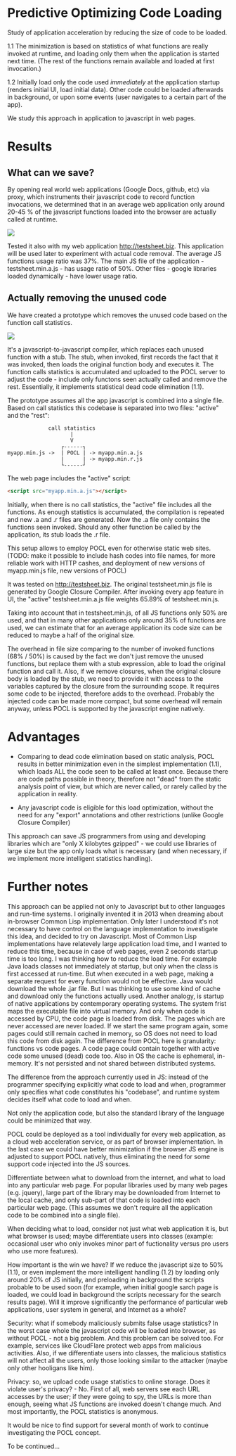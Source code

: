 # Predictive Optimizing Code Loading

Study of application acceleration by reducing the size of code to be loaded.

1.1 The minimization is based on statistics of what functions are really invoked at runtime,
and loading only them when the application is started next time. (The rest of the functions
remain available and loaded at first invocation.)

1.2 Initially load only the code used _immediately_ at the application startup
(renders initial UI, load initial data). Other code could be loaded afterwards in background,
or upon some events (user navigates to a certain part of the app).

We study this approach in application to javascript in web pages.

# Results

## What can we save?

By opening real world web applications (Google Docs, github, etc) via
proxy, which instruments their javascript code to record function invocations,
we determined that in an average web application only around 20-45 % of the
javascript functions loaded into the browser are actually called at runtime.

<a href="https://www.youtube.com/watch?v=IoFleV1ybxE" target="_blank"><img src="pocl-1-youtube.png"></a>

Tested it also with my web application http://testsheet.biz. This
application will be used later to experiment with actual code removal.
The average JS functions usage ratio was 37%. The main JS file of the
application - testsheet.min.a.js - has usage ratio of 50%. Other files - 
google libraries loaded dynamically - have lower usage ratio.

## Actually removing the unused code

We have created a prototype which removes the unused code based on the
function call statistics.

<a href="https://www.youtube.com/watch?v=ciKSqUfdC8k" target="_blank"><img src="pocl-2-youtube.png"></a>

It's a javascript-to-javascript compiler, which replaces each unused function
with a stub. The stub, when invoked, first records the fact that it was invoked,
then loads the original function body and executes it. The function calls
statistics is accumulated and uploaded to the POCL server to adjust the code - include only functons seen actually called and remove the rest. Essentially, it implements statistical dead code elimination (1.1).

The prototype assumes all the app javascript is combined into a single file.
Based on call statistics this codebase is separated into
two files: "active" and the "rest":

```
             call statistics
                    |
                    V
                 ┌------┐
myapp.min.js ->  | POCL | -> myapp.min.a.js
                 |      | -> myapp.min.r.js
                 └------┘

```

The web page includes the "active" script:
```html
<script src="myapp.min.a.js"></script>
```

Initially, when there is no call statistics, the "active" file includes all the functions.
As enough statistics is accumulated, the compilation is repeated
and new .a and .r files are generated. Now the .a file only contains
the functions seen invoked. Should any other function be called by the application,
its stub loads the .r file.

This setup allows to employ POCL even for otherwise static web sites.
(TODO: make it possible to include hash codes into file names,
for more reliable work with HTTP cashes, and deployment of new versions
of myapp.min.js file, new versions of POCL)

It was tested on http://testsheet.biz. The original testsheet.min.js file
is generated by Google Closure Compiler. After invoking every app
feature in UI, the "active" testsheet.min.a.js file weights 65.89%
of testsheet.min.js.

Taking into account that in testsheet.min.js, of all JS functions
only 50% are used, and that in many other applications only
around 35% of functions are used, we can estimate
that for an average application its code size can be reduced to maybe
a half of the original size.

The overhead in file size comparing to the number of invoked functions
(68% / 50%) is caused by the fact we don't just remove the unused functions,
but replace them with a stub expression, able to load the original function and call it.
Also, if we remove closures, when the original closure body is loaded by the stub,
we need to provide it with access to the variables captured by the closure from the surrounding scope.
It requires some code to be injected, therefore adds to the overhead. Probably the injected
code can be made more compact, but some overhead will remain anyway, unless POCL is supported by the javascript
engine natively.

# Advantages

- Comparing to dead code elimination based on static analysis,
  POCL results in better minimization even in the simplest implementation  (1.1),
  which loads ALL the code seen to be called at least once.
  Because there are code paths possible in theory, therefore not "dead"
  from the static analysis point of view, but which are never called,
  or rarely called by the application in reality.

- Any javascript code is eligible for this load optimization,
  without the need for any "export" annotations and other restrictions
  (unlike Google Closure Compiler)

This approach can save JS programmers from using and developing libraries
which are "only X kilobytes gzipped" - we could use libraries of large size
but the app only loads what is necessary (and when necessary, if we implement
more intelligent statistics handling).

# Further notes

This approach can be applied not only to Javascript but to other languages
and run-time systems. I originally invented it in 2013 when dreaming
about in-browser Common Lisp implementation. Only later I understood it's not necessary to have control on the language implementation to investigate this idea, and decided to try on Javascript. Most of Common Lisp implementations have relatevely large application load time, and I wanted to reduce this time, because in case of web pages, even 2 seconds startup time is too long. I was thinking how to reduce the load time. For example Java loads classes not immediately at startup, but only when the class is first accessed at run-time. But when executed in a web page, making a separate request for every function would not be effective. Java would download the whole .jar file. But I was thinking to use some kind of cache and download only the functions actually used. Another analogy, is startup of native applications by contemporary operating systems. The system frist maps the executable file into virtual memory. And only when code is accessed by CPU, the code page is loaded from disk. The pages which are never accessed are never loaded. If we start the same program again, some pages could still remain cached in memory, so OS does not need to load this code from disk again. The difference from POCL here is granularity: functions vs code pages. A code page could contain together with active code some unused (dead) code too. Also in OS the cache is ephemeral, in-memory. It's not persisted and not shared between distributed systems.

The difference from the approach currently used in JS: instead of the programmer specifying explicitly what code to load and when, programmer only specifies what code constitutes his "codebase", and runtime system decides itself what code to load and when.

Not only the application code, but also the standard library of the language could be minimized that way.

POCL could be deployed as a tool individually for every web application, as a cloud web acceleration service, or as part of browser implementation. In the last case we could have better minimization if the browser JS engine is adjusted to support POCL natively, thus eliminating the need for some support code injected into the JS sources.

Differentiate between what to download from the internet, and what to load into any particular web page.
For popular libraries used by many web pages (e.g. jquery), large part of the library may be downloaded from Internet to the local cache, and only sub-part of that code is loaded into each particular web page.
(This assumes we don't require all the application code to be combined into a single file).

When deciding what to load, consider not just what web application it is, but what browser is used; maybe differentiate users into classes (example: occasional user who only invokes minor part of fuctionality versus pro users who use more features).

How important is the win we have? If we reduce the javascript size to 50% (1.1), or even implement the more intelligent handling (1.2) by loading only around 20% of JS initially, and preloading in background the scripts probable to be used soon (for example, when initial google sarch page is loaded, we could load in background the scripts necessary for the search results page). Will it improve significantly the performance of particular web applications, user system in general, and Internet as a whole?

Security: what if somebody maliciously submits false usage statistics? In the worst case whole the javascript code will be loaded into browser, as without POCL - not a big problem. And this problem can be solved too. For example, services like CloudFlare protect web apps from malicious activities. Also, if we differentiate users into classes, the malicious statistics will not affect all the users, only those looking similar to the attacker (maybe only other hooligans like him).

Privacy: so, we upload code usage statistics to online storage. Does it violate user's privacy? - No. First of all, web servers see each URL accesses by the user; if they were going to spy, the URLs is more than enough, seeing what JS functions are invoked doesn't change much. And most importantly, the POCL statistics is anonymous. 

It would be nice to find support for several month of work to continue investigating the POCL concept.

To be continued...
